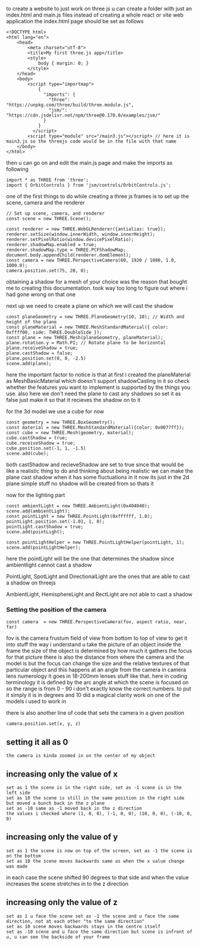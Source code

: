 to create a website to just work on three js u can create a folder with just an index.html and main.js files instead of creating a whole react or vite web application the index.html page should be set as follows
```
<!DOCTYPE html>
<html lang="en">
	<head>
		<meta charset="utf-8">
		<title>My first three.js app</title>
		<style>
			body { margin: 0; }
		</style>
	</head>
	<body>
        <script type="importmap">
            {
              "imports": {
                "three": "https://unpkg.com/three/build/three.module.js",
                "jsm/": "https://cdn.jsdelivr.net/npm/three@0.170.0/examples/jsm/"
              }
            }
          </script>
		<script type="module" src="/main3.js"></script> // here it is main3.js so the threejs code would be in the file with that name
	</body>
</html>
```

then u can go on and edit the main.js page and make the imports as following

```
import * as THREE from 'three';
import { OrbitControls } from 'jsm/controls/OrbitControls.js';
```

one of the first things to do while creating a three js frames is to set up the scene, camera and the renderer

```
// Set up scene, camera, and renderer
const scene = new THREE.Scene();

const renderer = new THREE.WebGLRenderer({antialias: true});
renderer.setSize(window.innerWidth, window.innerHeight);
renderer.setPixelRatio(window.devicePixelRatio);
renderer.shadowMap.enabled = true;
renderer.shadowMap.type = THREE.PCFShadowMap;
document.body.appendChild(renderer.domElement);
const camera = new THREE.PerspectiveCamera(60, 1920 / 1080, 1.0, 1000.0);
camera.position.set(75, 20, 0);

```

obtaining a shadow for a mesh of your choice was the reason that bought me to creating this documentation. took way too long to figure out where i had gone wrong on that one 

next up we need to create a plane on which we will cast the shadow 

```
const planeGeometry = new THREE.PlaneGeometry(10, 10); // Width and height of the plane
const planeMaterial = new THREE.MeshStandardMaterial({ color: 0xffff00, side: THREE.DoubleSide }); 
const plane = new THREE.Mesh(planeGeometry, planeMaterial);
plane.rotation.y = Math.PI; // Rotate plane to be horizontal
plane.receiveShadow = true;
plane.castShadow = false;
plane.position.set(0, 0, -2.5)
scene.add(plane);
```

here the important factor to notice is that at first i created the planeMaterial as MeshBasicMaterial which doesn't support shadowCasting in it so check whether the features you want to implement is supported by the things you use. also here we don't need the plane to cast any shadows so set it as false just make it so that it recieves the shadow on to it

for the 3d model we use a cube for now

```
const geometry = new THREE.BoxGeometry();
const material = new THREE.MeshStandardMaterial({color: 0x0077ff});
const cube = new THREE.Mesh(geometry, material);
cube.castShadow = true;
cube.receiveShadow = true;
cube.position.set(-1, 1, -1.5)
scene.add(cube);
```

both castShadow and recieveShadow are set to true since that would be like a realistic thing to do and thinking about being realistic we can make the plane cast shadow when it has some fluctuations in it now its just in the 2d plane simple stuff no shadow will be created from so thats it 

now for the lighting part

```
const ambientLight = new THREE.AmbientLight(0x404040);
scene.add(ambientLight);
const pointLight = new THREE.PointLight(0xffffff, 1.0);
pointLight.position.set(-1.01, 1, 0);
pointLight.castShadow = true;
scene.add(pointLight);

const pointLightHelper = new THREE.PointLightHelper(pointLight, 1);
scene.add(pointLightHelper);
```

here the pointLight will be the one that determines the shadow since ambientlight cannot cast a shadow

PointLight, SpotLight and DirectionalLight are the ones that are able to cast a shadow on threejs 

AmbientLight, HemisphereLight and RectLight are not able to cast a shadow

### Setting the position of the camera ###

``` const camera  = new THREE.PerspectiveCamera(fov, aspect ratio, near, far)  ```

fov is the camera frustum field of view from bottom to top of view 
	to get it into stuff the way i understand u take the picture of an object inside the frame the size of the object is determined by how much it gathers the focus for that picture there is also the distance from where the camera and the model is but the focus can change the size and the relative textures of that particular object and this happens at an angle from the camera in camera lens numerology it goes in 18-200mm lenses stuff like that. here in coding terminology it is defined by the arc angle at which the scene is focused on so the range is from 0 - 90 i don't exactly know the correct numbers. to put it simply it is in degrees and 10 did a magical clarity work on one of the models i used to work in

there is also another line of code that sets the camera in a given position 

``` camera.position.set(x, y, z) ```

## setting it all as 0 ## 
	the camera is kinda zoomed in on the center of my object 

## increasing only the value of x ##
	set as 1 the scene is in the right side, set as -1 scene is in the left side 
	set as 10 the scene is still in the same position in the right side but moved a bunch back in the z plane
	set as -10 same as -1 moved back in the z direction
	the values i checked where (1, 0, 0), (-1, 0, 0), (10, 0, 0), (-10, 0, 0)

## increasing only the value of y ##
	set as 1 the scene is now on top of the screen, set as -1 the scene is on the bottom
	set as 10 the scene moves backwards same as when the x value change was made

in each case the scene shifted 90 degrees to that side and when the value increases the scene stretches in to the z direction

## increasing only the value of z ##
	set as 1 u face the scene set as -1 the scene and u face the same direction, not at each other "to the same direction"
	set as 10 scene moves backwards stays in the centre itself 
	set as -10 scene and u face the same direction but scene is infront of u, u can see the backside of your frame

